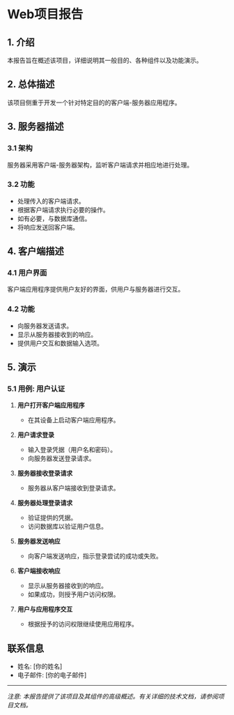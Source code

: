 # Web项目报告

## 1. 介绍

本报告旨在概述该项目，详细说明其一般目的、各种组件以及功能演示。

## 2. 总体描述

该项目侧重于开发一个针对特定目的的客户端-服务器应用程序。

## 3. 服务器描述

### 3.1 架构
服务器采用客户端-服务器架构，监听客户端请求并相应地进行处理。

### 3.2 功能
- 处理传入的客户端请求。
- 根据客户端请求执行必要的操作。
- 如有必要，与数据库通信。
- 将响应发送回客户端。

## 4. 客户端描述

### 4.1 用户界面
客户端应用程序提供用户友好的界面，供用户与服务器进行交互。

### 4.2 功能
- 向服务器发送请求。
- 显示从服务器接收到的响应。
- 提供用户交互和数据输入选项。

## 5. 演示

### 5.1 用例: 用户认证

1. **用户打开客户端应用程序**
   - 在其设备上启动客户端应用程序。

2. **用户请求登录**
   - 输入登录凭据（用户名和密码）。
   - 向服务器发送登录请求。

3. **服务器接收登录请求**
   - 服务器从客户端接收到登录请求。

4. **服务器处理登录请求**
   - 验证提供的凭据。
   - 访问数据库以验证用户信息。

5. **服务器发送响应**
   - 向客户端发送响应，指示登录尝试的成功或失败。

6. **客户端接收响应**
   - 显示从服务器接收到的响应。
   - 如果成功，则授予用户访问权限。

7. **用户与应用程序交互**
   - 根据授予的访问权限继续使用应用程序。

## 联系信息

- 姓名: [你的姓名]
- 电子邮件: [你的电子邮件]

---
*注意: 本报告提供了该项目及其组件的高级概述。有关详细的技术文档，请参阅项目文档。*